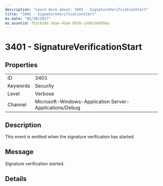 ```yaml
---
description: "Learn more about: 3401 - SignatureVerificationStart"
title: "3401 - SignatureVerificationStart"
ms.date: "03/30/2017"
ms.assetid: fb2c81be-3dae-45a8-8558-c5d0cbb8958a
---
```

# 3401 - SignatureVerificationStart

## Properties  
  
|||  
|-|-|  
|ID|3401|  
|Keywords|Security|  
|Level|Verbose|  
|Channel|Microsoft-Windows-Application Server-Applications/Debug|  
  
## Description  

 This event is emitted when the signature verification has started.  
  
## Message  

 Signature verification started.  
  
## Details
